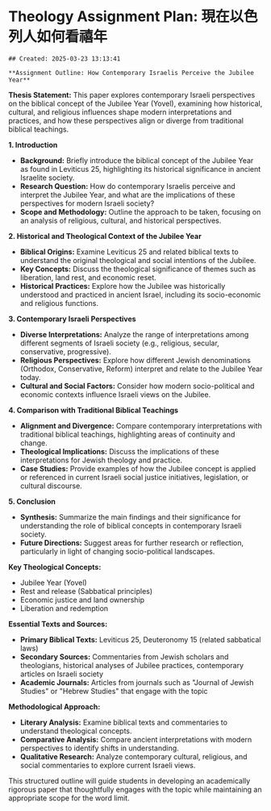 # Theology Assignment Plan: 現在以色列人如何看禧年

    ## Created: 2025-03-23 13:13:41

    **Assignment Outline: How Contemporary Israelis Perceive the Jubilee Year**

**Thesis Statement:**
This paper explores contemporary Israeli perspectives on the biblical concept of the Jubilee Year (Yovel), examining how historical, cultural, and religious influences shape modern interpretations and practices, and how these perspectives align or diverge from traditional biblical teachings.

**1. Introduction**
   - **Background:** Briefly introduce the biblical concept of the Jubilee Year as found in Leviticus 25, highlighting its historical significance in ancient Israelite society.
   - **Research Question:** How do contemporary Israelis perceive and interpret the Jubilee Year, and what are the implications of these perspectives for modern Israeli society?
   - **Scope and Methodology:** Outline the approach to be taken, focusing on an analysis of religious, cultural, and historical perspectives.

**2. Historical and Theological Context of the Jubilee Year**
   - **Biblical Origins:** Examine Leviticus 25 and related biblical texts to understand the original theological and social intentions of the Jubilee.
   - **Key Concepts:** Discuss the theological significance of themes such as liberation, land rest, and economic reset.
   - **Historical Practices:** Explore how the Jubilee was historically understood and practiced in ancient Israel, including its socio-economic and religious functions.

**3. Contemporary Israeli Perspectives**
   - **Diverse Interpretations:** Analyze the range of interpretations among different segments of Israeli society (e.g., religious, secular, conservative, progressive).
   - **Religious Perspectives:** Explore how different Jewish denominations (Orthodox, Conservative, Reform) interpret and relate to the Jubilee Year today.
   - **Cultural and Social Factors:** Consider how modern socio-political and economic contexts influence Israeli views on the Jubilee.

**4. Comparison with Traditional Biblical Teachings**
   - **Alignment and Divergence:** Compare contemporary interpretations with traditional biblical teachings, highlighting areas of continuity and change.
   - **Theological Implications:** Discuss the implications of these interpretations for Jewish theology and practice.
   - **Case Studies:** Provide examples of how the Jubilee concept is applied or referenced in current Israeli social justice initiatives, legislation, or cultural discourse.

**5. Conclusion**
   - **Synthesis:** Summarize the main findings and their significance for understanding the role of biblical concepts in contemporary Israeli society.
   - **Future Directions:** Suggest areas for further research or reflection, particularly in light of changing socio-political landscapes.

**Key Theological Concepts:**
   - Jubilee Year (Yovel)
   - Rest and release (Sabbatical principles)
   - Economic justice and land ownership
   - Liberation and redemption

**Essential Texts and Sources:**
   - **Primary Biblical Texts:** Leviticus 25, Deuteronomy 15 (related sabbatical laws)
   - **Secondary Sources:** Commentaries from Jewish scholars and theologians, historical analyses of Jubilee practices, contemporary articles on Israeli society
   - **Academic Journals:** Articles from journals such as "Journal of Jewish Studies" or "Hebrew Studies" that engage with the topic

**Methodological Approach:**
   - **Literary Analysis:** Examine biblical texts and commentaries to understand theological concepts.
   - **Comparative Analysis:** Compare ancient interpretations with modern perspectives to identify shifts in understanding.
   - **Qualitative Research:** Analyze contemporary cultural, religious, and social commentaries to explore current Israeli views.

This structured outline will guide students in developing an academically rigorous paper that thoughtfully engages with the topic while maintaining an appropriate scope for the word limit.
    